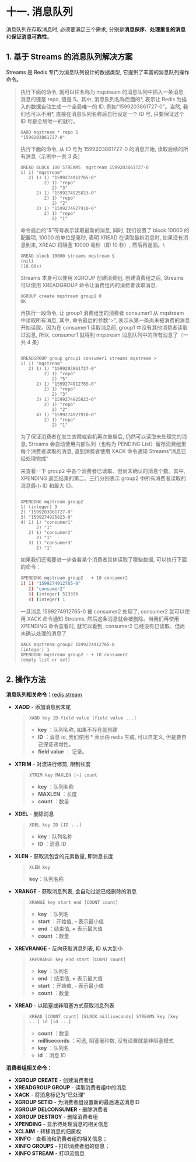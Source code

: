 # 十一. 消息队列

消息队列在存取消息时, 必须要满足三个需求, 分别是**消息保序**、**处理重复的消息**和**保证消息可靠性**。

## 1. 基于 Streams 的消息队列解决方案

Streams 是 Redis 专门为消息队列设计的数据类型, 它提供了丰富的消息队列操作命令。

> 执行下面的命令, 就可以往名称为 mqstream 的消息队列中插入一条消息, 消息的键是 repo, 值是 5。其中, 消息队列名称后面的*, 表示让 Redis 为插入的数据自动生成一个全局唯一的 ID, 例如“1599203861727-0”。当然, 我们也可以不用*, 直接在消息队列名称后自行设定一个 ID 号, 只要保证这个 ID 号是全局唯一的就行。
>
> ```shell
> XADD mqstream * repo 5
> "1599203861727-0"
> ```
>
> 执行下面的命令, 从 ID 号为 1599203861727-0 的消息开始, 读取后续的所有消息（示例中一共 3 条）
>
> ```shell
> XREAD BLOCK 100 STREAMS  mqstream 1599203861727-0
> 1) 1) "mqstream"
>    2) 1) 1) "1599274912765-0"
>          2) 1) "repo"
>             2) "3"
>       2) 1) "1599274925823-0"
>          2) 1) "repo"
>             2) "2"
>       3) 1) "1599274927910-0"
>          2) 1) "repo"
>             2) "1"
> ```
>
> 命令最后的“$”符号表示读取最新的消息, 同时, 我们设置了 block 10000 的配置项, 10000 的单位是毫秒, 表明 XREAD 在读取最新消息时, 如果没有消息到来, XREAD 将阻塞 10000 毫秒（即 10 秒）, 然后再返回。\
>
> ```shell
> XREAD block 10000 streams mqstream $
> (nil)
> (10.00s)
> ```
>
> Streams 本身可以使用 XGROUP 创建消费组, 创建消费组之后, Streams 可以使用 XREADGROUP 命令让消费组内的消费者读取消息.
>
> ```shell
> XGROUP create mqstream group1 0
> OK
> ```
>
> 再执行一段命令, 让 group1 消费组里的消费者 consumer1 从 mqstream 中读取所有消息, 其中, 命令最后的参数“>”, 表示从第一条尚未被消费的消息开始读取。因为在 consumer1 读取消息前, group1 中没有其他消费者读取过消息, 所以, consumer1 就得到 mqstream 消息队列中的所有消息了（一共 4 条）
>
> ```shell
> 
> XREADGROUP group group1 consumer1 streams mqstream >
> 1) 1) "mqstream"
>    2) 1) 1) "1599203861727-0"
>          2) 1) "repo"
>             2) "5"
>       2) 1) "1599274912765-0"
>          2) 1) "repo"
>             2) "3"
>       3) 1) "1599274925823-0"
>          2) 1) "repo"
>             2) "2"
>       4) 1) "1599274927910-0"
>          2) 1) "repo"
>             2) "1"
> ```
>
> 为了保证消费者在发生故障或宕机再次重启后, 仍然可以读取未处理完的消息, Streams 会自动使用内部队列（也称为 PENDING List）留存消费组里每个消费者读取的消息, 直到消费者使用 XACK 命令通知 Streams“消息已经处理完成”
>
> 来查看一下 group2 中各个消费者已读取、但尚未确认的消息个数。其中, XPENDING 返回结果的第二、三行分别表示 group2 中所有消费者读取的消息最小 ID 和最大 ID。
>
> ```shell
> 
> XPENDING mqstream group2
> 1) (integer) 3
> 2) "1599203861727-0"
> 3) "1599274925823-0"
> 4) 1) 1) "consumer1"
>       2) "1"
>    2) 1) "consumer2"
>       2) "1"
>    3) 1) "consumer3"
>       2) "1"
> ```
>
> 如果我们还需要进一步查看某个消费者具体读取了哪些数据, 可以执行下面的命令：
>
> ````sh
> XPENDING mqstream group2 - + 10 consumer2
> 1) 1) "1599274912765-0"
>    2) "consumer2"
>    3) (integer) 513336
>    4) (integer) 1
> ````
>
> 一旦消息 1599274912765-0 被 consumer2 处理了, consumer2 就可以使用 XACK 命令通知 Streams, 然后这条消息就会被删除。当我们再使用 XPENDING 命令查看时, 就可以看到, consumer2 已经没有已读取、但尚未确认处理的消息了
>
> ```shell
> XACK mqstream group2 1599274912765-0
> (integer) 1
> XPENDING mqstream group2 - + 10 consumer2
> (empty list or set)
> ```
>

## 2. 操作方法

**消息队列相关命令：**[redis stream](https://www.runoob.com/redis/redis-stream.html)

- **XADD** - 添加消息到末尾

  > `XADD key ID field value [field value ...]` 
  >
  > - **key** ：队列名称, 如果不存在就创建
  > - **ID** ：消息 id, 我们使用 * 表示由 redis 生成, 可以自定义, 但是要自己保证递增性。
  > - **field value** ： 记录。

- **XTRIM** - 对流进行修剪, 限制长度

  > `XTRIM key MAXLEN [~] count`
  >
  > - **key** ：队列名称
  > - **MAXLEN** ：长度
  > - **count** ：数量

- **XDEL** - 删除消息

  > `XDEL key ID [ID ...]`
  >
  > - **key**：队列名称
  > - **ID** ：消息 ID

- **XLEN** - 获取流包含的元素数量, 即消息长度

  > `XLEN key`
  >
  > **key**：队列名称

- **XRANGE** - 获取消息列表, 会自动过滤已经删除的消息

  > `XRANGE key start end [COUNT count]`
  >
  > - **key** ：队列名
  > - **start** ：开始值,  **-** 表示最小值
  > - **end** ：结束值,  **+** 表示最大值
  > - **count** ：数量

- **XREVRANGE** - 反向获取消息列表, ID 从大到小

  > `XREVRANGE key end start [COUNT count]`
  >
  > - **key** ：队列名
  > - **end** ：结束值,  **+** 表示最大值
  > - **start** ：开始值,  **-** 表示最小值
  > - **count** ：数量

- **XREAD** - 以阻塞或非阻塞方式获取消息列表

  > `XREAD [COUNT count] [BLOCK milliseconds] STREAMS key [key ...] id [id ...]`
  >
  > - **count** ：数量
  > - **milliseconds** ：可选, 阻塞毫秒数, 没有设置就是非阻塞模式
  > - **key** ：队列名
  > - **id** ：消息 ID

**消费者组相关命令：**

- **XGROUP CREATE** - 创建消费者组
- **XREADGROUP GROUP** - 读取消费者组中的消息
- **XACK** - 将消息标记为"已处理"
- **XGROUP SETID** - 为消费者组设置新的最后递送消息ID
- **XGROUP DELCONSUMER** - 删除消费者
- **XGROUP DESTROY** - 删除消费者组
- **XPENDING** - 显示待处理消息的相关信息
- **XCLAIM** - 转移消息的归属权
- **XINFO** - 查看流和消费者组的相关信息；
- **XINFO GROUPS** - 打印消费者组的信息；
- **XINFO STREAM** - 打印流信息



